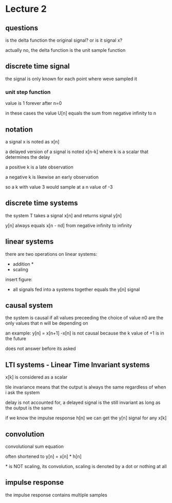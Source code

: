 # Lecture 2
## questions
is the delta function the original signal? or is it signal x?

actually no, the delta function is the unit sample function
## discrete time signal
the signal is only known for each point where weve sampled it

### unit step function
value is 1 forever after n=0

in these cases the value U[n] equals the sum from negative infinity to n

## notation
a signal x is noted as x[n]

a delayed version of a signal is noted x[n-k] where k is a scalar that determines the delay

a positive k is a late observation

a negative k is likewise an early observation

so a k with value 3 would sample at a n value of -3

## discrete time systems
the system T takes a signal x[n] and returns signal y[n]

y[n] always equals x[n - nd] from negative infinity to infinity

## linear systems
there are two operations on linear systems:
* addition
  * 
* scaling

insert figure:
* all signals fed into a systems together equals the y[n] signal

## causal system
the system is causal if all values preceeding the choice of value n0 are the only values that n will be depending on

an example:
y[n] = x[n+1] -x[n] is not causal because the k value of +1 is in the future

does not answer before its asked

## LTI systems - Linear Time Invariant systems
x[k] is considered as a scalar

tile invariance means that the output is always the same regardless of when i ask the system

delay is not accounted for, a delayed signal is the still invariant as long as the output is the same

if we know the impulse response h[n] we can get the y[n] signal for any x[k]

## convolution
convolutional sum equation

often shortened to y[n] = x[n] * h[n]

\* is NOT scaling, its convolution, scaling is denoted by a dot or nothing at all

## impulse response
the impulse response contains multiple samples


